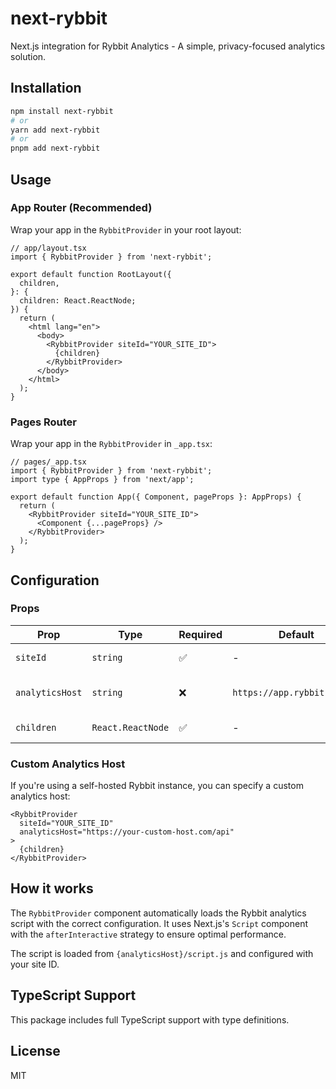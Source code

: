 # next-rybbit

Next.js integration for Rybbit Analytics - A simple, privacy-focused analytics solution.

## Installation

```bash
npm install next-rybbit
# or
yarn add next-rybbit
# or
pnpm add next-rybbit
```

## Usage

### App Router (Recommended)

Wrap your app in the `RybbitProvider` in your root layout:

```tsx
// app/layout.tsx
import { RybbitProvider } from 'next-rybbit';

export default function RootLayout({
  children,
}: {
  children: React.ReactNode;
}) {
  return (
    <html lang="en">
      <body>
        <RybbitProvider siteId="YOUR_SITE_ID">
          {children}
        </RybbitProvider>
      </body>
    </html>
  );
}
```

### Pages Router

Wrap your app in the `RybbitProvider` in `_app.tsx`:

```tsx
// pages/_app.tsx
import { RybbitProvider } from 'next-rybbit';
import type { AppProps } from 'next/app';

export default function App({ Component, pageProps }: AppProps) {
  return (
    <RybbitProvider siteId="YOUR_SITE_ID">
      <Component {...pageProps} />
    </RybbitProvider>
  );
}
```

## Configuration

### Props

| Prop | Type | Required | Default | Description |
|------|------|----------|---------|-------------|
| `siteId` | `string` | ✅ | - | Your Rybbit site ID |
| `analyticsHost` | `string` | ❌ | `https://app.rybbit.io/api` | Custom analytics host URL |
| `children` | `React.ReactNode` | ✅ | - | Your app content |

### Custom Analytics Host

If you're using a self-hosted Rybbit instance, you can specify a custom analytics host:

```tsx
<RybbitProvider 
  siteId="YOUR_SITE_ID" 
  analyticsHost="https://your-custom-host.com/api"
>
  {children}
</RybbitProvider>
```

## How it works

The `RybbitProvider` component automatically loads the Rybbit analytics script with the correct configuration. It uses Next.js's `Script` component with the `afterInteractive` strategy to ensure optimal performance.

The script is loaded from `{analyticsHost}/script.js` and configured with your site ID.

## TypeScript Support

This package includes full TypeScript support with type definitions.

## License

MIT